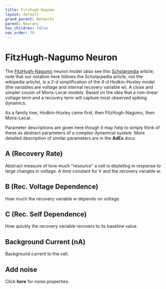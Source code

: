 ```yaml
---
title: Fitzhugh Nagumo
layout: default
grand_parent: Networks
parent: Neurons
has_children: false
nav_order: 70
---
```


# FitzHugh-Nagumo Neuron

The [FitzHugh-Nagumo](https://en.wikipedia.org/wiki/FitzHugh%E2%80%93Nagumo_model) neuron model (also see this [Scholarpedia](http://www.scholarpedia.org/article/FitzHugh-Nagumo_model) article; note that our notation here follows the Scholarpedia article, not the wikipedia article), is a 2-d simplification of the 4-d Hodkin-Huxley model (the variables are voltage and internal recovery variable w). A close and simpler cousin of Moris-Lecar models. Based on the idea that a non-linear voltage term and a recovery term will capture most observed spiking dynamics.

As a family tree, Hodkin-Huxley came first, then FitzHugh-Nagumo, then Moris-Lecar.

Parameter descriptions are given here though it may help to simply think of these as abstract parameters of a complex dynamical system. More detailed description of similar parameters are in the **AdEx** docs.

## A (Recovery Rate)

Abstract measure of how much "resource" a cell is depleting in response to large changes in voltage. A time constant for V and the recovery variable w.

## B (Rec. Voltage Dependence)

How much the recovery variable w depends on voltage.

## C (Rec. Self Dependence)

How quickly the recovery variable recovers to its baseline value.

## Background Current (nA)

Background current to the cell.

## Add noise

Click **here** for noise properties.
